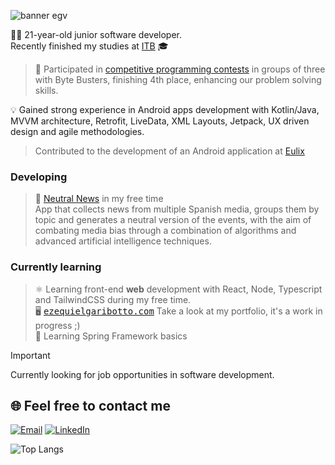 ![banner egv](https://github.com/user-attachments/assets/b55c3d55-1abb-4aeb-9cf0-95abc2bab99d)
 
🧑‍💻 21-year-old junior software developer.  
Recently finished my studies at [ITB](https://itb.cat/) :mortar_board:

>🧠 Participated in [competitive programming contests](https://programame.com/2024/) in groups of three with Byte Busters, finishing 4th place, enhancing our problem solving skills.  

💡 Gained strong experience in Android apps development with Kotlin/Java, MVVM architecture, Retrofit, LiveData, XML Layouts, Jetpack, UX driven design and agile methodologies.  
> Contributed to the development of an Android application at [Eulix](https://play.google.com/store/apps/details?id=com.eulix.mobile.app)  

### Developing  
> 📰 [Neutral News](https://github.com/EzequielGaribotto/neutral-news-android) in my free time  
> App that collects news from multiple Spanish media, groups them by topic and generates a neutral version of the events, with the aim of combating media bias through a combination of algorithms and advanced artificial intelligence techniques.  

### Currently learning  
> ⚛️ Learning front-end **web** development with React, Node, Typescript and TailwindCSS during my free time.  
> 🖥️ <kbd>[ezequielgaribotto.com](https://ezequielgaribotto.com/)</kbd> Take a look at my portfolio, it's a work in progress ;)  
> 🍃 Learning Spring Framework basics  

> [!IMPORTANT]  
> Currently looking for job opportunities in software development.  
>  ## :globe_with_meridians: Feel free to contact me  
> [![Email](https://img.shields.io/badge/Email-111?style=for-the-badge&logo=gmail&logoColor=red)](mailto:contact@ezequielgaribottovillanueva@gmail.com)  [![LinkedIn](https://img.shields.io/static/v1?message=LinkedIn&logo=linkedin&label=&color=0077B5&logoColor=white&labelColor=&style=for-the-badge)](https://linkedin.com/in/ezequiel-garibotto)


![Top Langs](https://github-readme-stats.vercel.app/api/top-langs/?username=EzequielGaribotto&layout=compact&langs_count=8&theme=dark)

<!-- ## :computer: Knowledge ### Languages </br> ![Kotlin](https://img.shields.io/badge/kotlin-%237F52FF.svg?style=for-the-badge&logo=kotlin&logoColor=white) ![C#](https://img.shields.io/badge/c%23-%23239120.svg?style=for-the-badge&logo=csharp&logoColor=white) ![Java](https://img.shields.io/badge/java-%23ED8B00.svg?style=for-the-badge&logo=openjdk&logoColor=white) ![Python](https://img.shields.io/badge/python-3670A0?style=for-the-badge&logo=python&logoColor=white) ### Front-end </br> ![JavaScript](https://img.shields.io/badge/javascript-%23323330.svg?style=for-the-badge&logo=javascript&logoColor=%23F7DF1E) ![HTML5](https://img.shields.io/badge/html5-%23E34F26.svg?style=for-the-badge&logo=html5&logoColor=white) ![CSS](https://img.shields.io/badge/CSS3-1572B6?style=for-the-badge&logo=css3&logoColor=white) ### Tools & software </br> ![Firebase](https://img.shields.io/badge/firebase-%23039BE5.svg?style=for-the-badge&logo=firebase) ![Google Cloud](https://img.shields.io/badge/GoogleCloud-%234285F4.svg?style=for-the-badge&logo=google-cloud&logoColor=white) ![Gradle](https://img.shields.io/badge/Gradle-02303A.svg?style=for-the-badge&logo=Gradle&logoColor=white) ![MongoDB](https://img.shields.io/badge/MongoDB-%234ea94b.svg?style=for-the-badge&logo=mongodb&logoColor=white) ![Postgres](https://img.shields.io/badge/postgres-%23316192.svg?style=for-the-badge&logo=postgresql&logoColor=white) ![Git](https://img.shields.io/badge/git-%23F05033.svg?style=for-the-badge&logo=git&logoColor=white) ![JavaFX](https://img.shields.io/badge/javafx-%23FF0000.svg?style=for-the-badge&logo=javafx&logoColor=white) ### IDES </br> ![Visual Studio Code](https://img.shields.io/badge/Visual_Studio_Code-0078D4?style=for-the-badge&logo=visual%20studio%20code&logoColor=white) ![IntelliJ](https://img.shields.io/badge/IntelliJ_IDEA-000000.svg?style=for-the-badge&logo=intellij-idea&logoColor=white) ![Eclipse](https://img.shields.io/badge/Eclipse%20IDE-2C2255?style=for-the-badge&logo=eclipseide&logoColor=white) -->
